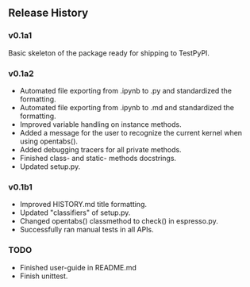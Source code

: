 
<h2>Release History</h2>

### v0.1a1

Basic skeleton of the package ready for shipping to TestPyPI.

### v0.1a2

* Automated file exporting from .ipynb to .py and standardized the formatting.
* Automated file exporting from .ipynb to .md and standardized the formatting.
* Improved variable handling on instance methods.
* Added a message for the user to recognize the current kernel when using opentabs().
* Added debugging tracers for all private methods.
* Finished class- and static- methods docstrings.
* Updated setup.py.

### v0.1b1

* Improved HISTORY.md title formatting.
* Updated "classifiers" of setup.py.
* Changed opentabs() classmethod to check() in espresso.py.
* Successfully ran manual tests in all APIs.

### TODO

* Finished user-guide in README.md
* Finish unittest.
